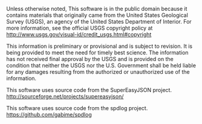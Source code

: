 Unless otherwise noted, This software is in the public domain because it contains materials that originally came from the United States Geological Survey (USGS), an agency of the United States Department of Interior. For more information, see the official USGS copyright policy at http://www.usgs.gov/visual-id/credit_usgs.html#copyright

This information is preliminary or provisional and is subject to revision. It is being provided to meet the need for timely best science. The information has not received final approval by the USGS and is provided on the condition that neither the USGS nor the U.S. Government shall be held liable for any damages resulting from the authorized or unauthorized use of the information.

This software uses source code from the SuperEasyJSON project.  http://sourceforge.net/projects/supereasyjson/

This software uses source code from the spdlog project. https://github.com/gabime/spdlog
